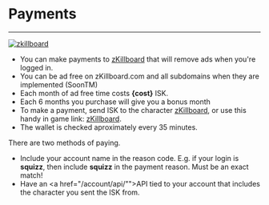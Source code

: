 # Payments
<hr/>

<a href="#" onClick="CCPEVE.showInfo(1377, 93382481);">![zkillboard](https://image.eveonline.com/Character/93382481_128.jpg "zkillboard")</a>
- You can make payments to <a href="#" onClick="CCPEVE.showInfo(1377, 93382481);">zKillboard</a> that will remove ads when you're logged in.
- You can be ad free on zKillboard.com and all subdomains when they are implemented (SoonTM)
- Each month of ad free time costs <strong>{cost}</strong> ISK.
- Each 6 months you purchase will give you a bonus month
- To make a payment, send ISK to the character <a href="https://zkillboard.com/character/93382481/">zKillboard</a>, or use this handy in game link: <a href="#" onClick="CCPEVE.showInfo(1377, 93382481);">zKillboard</a>.
- The wallet is checked aproximately every 35 minutes.

There are two methods of paying.

- Include your account name in the reason code. E.g. if your login is <strong>squizz</strong>, then include <strong>squizz</strong> in the payment reason. Must be an exact match!
- Have an <a href="/account/api/"">API tied to your account</a> that includes the character you sent the ISK from.